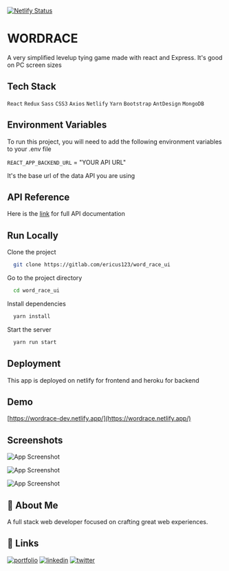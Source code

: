 [![Netlify Status](https://api.netlify.com/api/v1/badges/8341ddb4-cd1c-47e0-ae71-79d3e9c17c50/deploy-status)](https://app.netlify.com/sites/wordrace-dev/deploys)

# WORDRACE

A very simplified levelup tying game made with react and Express.
It's good on PC screen sizes

## Tech Stack

`React`
`Redux`
`Sass`
`CSS3`
`Axios`
`Netlify`
`Yarn`
`Bootstrap`
`AntDesign`
`MongoDB`

## Environment Variables

To run this project, you will need to add the following environment variables to your .env file

`REACT_APP_BACKEND_URL` = "YOUR API URL"

It's the base url of the data API you are using

## API Reference

Here is the [link](https://wordracebn.herokuapp.com/api/api-docs) for full API documentation

## Run Locally

Clone the project

```bash
  git clone https://gitlab.com/ericus123/word_race_ui
```

Go to the project directory

```bash
  cd word_race_ui
```

Install dependencies

```bash
  yarn install
```

Start the server

```bash
  yarn run start
```

## Deployment

This app is deployed on netlify for frontend and heroku for backend

## Demo

[https://wordrace-dev.netlify.app/](https://wordrace.netlify.app/)

## Screenshots

![App Screenshot](https://i2.paste.pics/0312fc81b08b0c304bbff6fef9be185d.png)

![App Screenshot](https://i2.paste.pics/891eb0ac9b56c412b8b8aa5864501556.png)

![App Screenshot](https://i2.paste.pics/8b4ccc00314379a4dbda2981cdddcb64.png)

## 🚀 About Me

A full stack web developer focused on crafting great web experiences.

## 🔗 Links

[![portfolio](https://img.shields.io/badge/my_portfolio-000?style=for-the-badge&logo=ko-fi&logoColor=white)](https://www.amanieric.com/)
[![linkedin](https://img.shields.io/badge/linkedin-0A66C2?style=for-the-badge&logo=linkedin&logoColor=white)](https://www.linkedin.com/in/amani-eric/)
[![twitter](https://img.shields.io/badge/twitter-1DA1F2?style=for-the-badge&logo=twitter&logoColor=white)](https://twitter.com/amaniericus)
